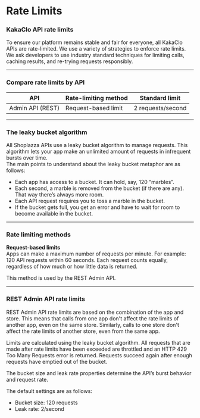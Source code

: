 # Rate Limits

### **KakaClo API rate limits**

To ensure our platform remains stable and fair for everyone, all KakaClo APIs are rate-limited. We use a variety of strategies to enforce rate limits. We ask developers to use industry standard techniques for limiting calls, caching results, and re-trying requests responsibly.

***

### **Compare rate limits by API**

| API              | Rate-limiting method | Standard limit    |
| ---------------- | -------------------- | ----------------- |
| Admin API (REST) | Request-based limit  | 2 requests/second |

***

### **The leaky bucket algorithm**

All Shoplazza APIs use a leaky bucket algorithm to manage requests. This algorithm lets your app make an unlimited amount of requests in infrequent bursts over time.\
The main points to understand about the leaky bucket metaphor are as follows:

* Each app has access to a bucket. It can hold, say, 120 “marbles”.
* Each second, a marble is removed from the bucket (if there are any). That way there’s always more room.
* Each API request requires you to toss a marble in the bucket.
* If the bucket gets full, you get an error and have to wait for room to become available in the bucket.

***

### **Rate limiting methods**

**Request-based limits**\
Apps can make a maximum number of requests per minute. For example: 120 API requests within 60 seconds. Each request counts equally, regardless of how much or how little data is returned.

This method is used by the REST Admin API.

***

### **REST Admin API rate limits**

REST Admin API rate limits are based on the combination of the app and store. This means that calls from one app don't affect the rate limits of another app, even on the same store. Similarly, calls to one store don't affect the rate limits of another store, even from the same app.

Limits are calculated using the leaky bucket algorithm. All requests that are made after rate limits have been exceeded are throttled and an HTTP 429 Too Many Requests error is returned. Requests succeed again after enough requests have emptied out of the bucket.

The bucket size and leak rate properties determine the API’s burst behavior and request rate.

The default settings are as follows:

* Bucket size: 120 requests
* Leak rate: 2/second

